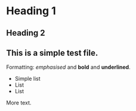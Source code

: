 # Heading 1

## Heading 2

This is a simple test file.
---
Formatting: *emphasised* and **bold** and __underlined__.

* Simple list
* List
* List

More text.
